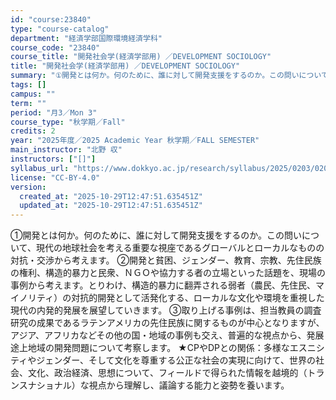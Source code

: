 ```yaml
---
id: "course:23840"
type: "course-catalog"
department: "経済学部国際環境経済学科"
course_code: "23840"
course_title: "開発社会学(経済学部用) ／DEVELOPMENT SOCIOLOGY"
title: "開発社会学(経済学部用) ／DEVELOPMENT SOCIOLOGY"
summary: "①開発とは何か。何のために、誰に対して開発支援をするのか。この問いについて、現代の地球社会を考える重要な視座であるグローバルとローカルなものの対抗・交渉から考えます。 ②開発と貧困、ジェンダー、教育、宗教、先住民族の権利、構造的暴力と民衆、…"
tags: []
campus: ""
term: ""
period: "月3／Mon 3"
course_type: "秋学期／Fall"
credits: 2
year: "2025年度／2025 Academic Year 秋学期／FALL SEMESTER"
main_instructor: "北野 収"
instructors: ["[]"]
syllabus_url: "https://www.dokkyo.ac.jp/research/syllabus/2025/0203/0203_23840_ja_JP.html"
license: "CC-BY-4.0"
version:
  created_at: "2025-10-29T12:47:51.635451Z"
  updated_at: "2025-10-29T12:47:51.635451Z"
---
```

①開発とは何か。何のために、誰に対して開発支援をするのか。この問いについて、現代の地球社会を考える重要な視座であるグローバルとローカルなものの対抗・交渉から考えます。 ②開発と貧困、ジェンダー、教育、宗教、先住民族の権利、構造的暴力と民衆、ＮＧＯや協力する者の立場といった話題を、現場の事例から考えます。とりわけ、構造的暴力に翻弄される弱者（農民、先住民、マイノリティ）の対抗的開発として活発化する、ローカルな文化や環境を重視した現代の内発的発展を展望していきます。 ③取り上げる事例は、担当教員の調査研究の成果であるラテンアメリカの先住民族に関するものが中心となりますが、アジア、アフリカなどその他の国・地域の事例も交え、普遍的な視点から、発展途上地域の開発問題について考察します。 ★CPやDPとの関係：多様なエスニシティやジェンダー、そして文化を尊重する公正な社会の実現に向けて、世界の社会、文化、政治経済、思想について、フィールドで得られた情報を越境的（トランスナショナル）な視点から理解し、議論する能力と姿勢を養います。
